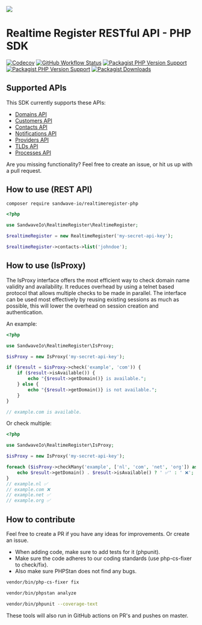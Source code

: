 [![](https://user-images.githubusercontent.com/60096509/91668964-54ecd500-eb11-11ea-9c35-e8f0b20b277a.png)](https://sandwave.io)

# Realtime Register RESTful API - PHP SDK

[![Codecov](https://codecov.io/gh/sandwave-io/realtimeregister-php/branch/master/graph/badge.svg?token=CWWIFWRKZC)](https://packagist.org/packages/sandwave-io/realtimeregister-php)
[![GitHub Workflow Status](https://img.shields.io/github/actions/workflow/status/sandwave-io/realtimeregister-php/ci.yml?branch=main)](https://packagist.org/packages/sandwave-io/realtimeregister-php)
[![Packagist PHP Version Support](https://img.shields.io/packagist/php-v/sandwave-io/realtimeregister-php)](https://packagist.org/packages/sandwave-io/realtimeregister-php)
[![Packagist PHP Version Support](https://img.shields.io/packagist/v/sandwave-io/realtimeregister-php)](https://packagist.org/packages/sandwave-io/realtimeregister-php)
[![Packagist Downloads](https://img.shields.io/packagist/dt/sandwave-io/realtimeregister-php)](https://packagist.org/packages/sandwave-io/realtimeregister-php)

## Supported APIs

This SDK currently supports these APIs:

* [Domains API](https://dm.realtimeregister.com/docs/api/domains)
* [Customers API](https://dm.realtimeregister.com/docs/api/customers)
* [Contacts API](https://dm.realtimeregister.com/docs/api/contacts)
* [Notifications API](https://dm.realtimeregister.com/docs/api/notifications)
* [Providers API](https://dm.realtimeregister.com/docs/api/providers)
* [TLDs API](https://dm.realtimeregister.com/docs/api/tlds)
* [Processes API](https://dm.realtimeregister.com/docs/api/processes)

Are you missing functionality? Feel free to create an issue, or hit us up with a pull request.

## How to use (REST API)

```bash
composer require sandwave-io/realtimeregister-php
```

```php
<?php

use SandwaveIo\RealtimeRegister\RealtimeRegister;

$realtimeRegister = new RealtimeRegister('my-secret-api-key');

$realtimeRegister->contacts->list('johndoe');
```

## How to use (IsProxy)

The IsProxy interface offers the most efficient way to check domain name validity and availability. It reduces overhead by using a telnet based protocol that allows multiple checks to be made in parallel. The interface can be used most effectively by reusing existing sessions as much as possible, this will lower the overhead on session creation and authentication.

An example: 
```php
<?php

use SandwaveIo\RealtimeRegister\IsProxy;

$isProxy = new IsProxy('my-secret-api-key');

if ($result = $isProxy->check('example', 'com')) {
    if ($result->isAvailable()) {
        echo "{$result->getDomain()} is available.";
    } else {
        echo "{$result->getDomain()} is not available.";
    }
}

// example.com is available.
```

Or check multiple:
```php
<?php

use SandwaveIo\RealtimeRegister\IsProxy;

$isProxy = new IsProxy('my-secret-api-key');

foreach ($isProxy->checkMany('example', ['nl', 'com', 'net', 'org']) as $result) {
    echo $result->getDomain() . $result->isAvailable() ? ' ✅' : ' ❌';
}
// example.nl ✅
// example.com ❌
// example.net ✅
// example.org ✅
```

## How to contribute

Feel free to create a PR if you have any ideas for improvements. Or create an issue.

* When adding code, make sure to add tests for it (phpunit).
* Make sure the code adheres to our coding standards (use php-cs-fixer to check/fix).
* Also make sure PHPStan does not find any bugs.

```bash
vendor/bin/php-cs-fixer fix

vendor/bin/phpstan analyze

vendor/bin/phpunit --coverage-text
```

These tools will also run in GitHub actions on PR's and pushes on master.
